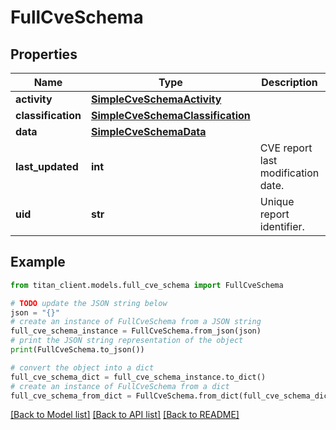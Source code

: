 # FullCveSchema


## Properties

Name | Type | Description | Notes
------------ | ------------- | ------------- | -------------
**activity** | [**SimpleCveSchemaActivity**](SimpleCveSchemaActivity.md) |  | 
**classification** | [**SimpleCveSchemaClassification**](SimpleCveSchemaClassification.md) |  | [optional] 
**data** | [**SimpleCveSchemaData**](SimpleCveSchemaData.md) |  | 
**last_updated** | **int** | CVE report last modification date. | 
**uid** | **str** | Unique report identifier. | 

## Example

```python
from titan_client.models.full_cve_schema import FullCveSchema

# TODO update the JSON string below
json = "{}"
# create an instance of FullCveSchema from a JSON string
full_cve_schema_instance = FullCveSchema.from_json(json)
# print the JSON string representation of the object
print(FullCveSchema.to_json())

# convert the object into a dict
full_cve_schema_dict = full_cve_schema_instance.to_dict()
# create an instance of FullCveSchema from a dict
full_cve_schema_from_dict = FullCveSchema.from_dict(full_cve_schema_dict)
```
[[Back to Model list]](../README.md#documentation-for-models) [[Back to API list]](../README.md#documentation-for-api-endpoints) [[Back to README]](../README.md)


